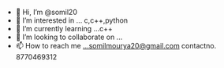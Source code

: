 - 👋 Hi, I’m @somil20
- 👀 I’m interested in ... c,c++,python
- 🌱 I’m currently learning ...c++
- 💞️ I’m looking to collaborate on ...
- 📫 How to reach me ...somilmourya20@gmail.com contactno. 8770469312

<!---
somil20/somil20 is a ✨ special ✨ repository because its `README.md` (this file) appears on your GitHub profile.
You can click the Preview link to take a look at your changes.
--->
